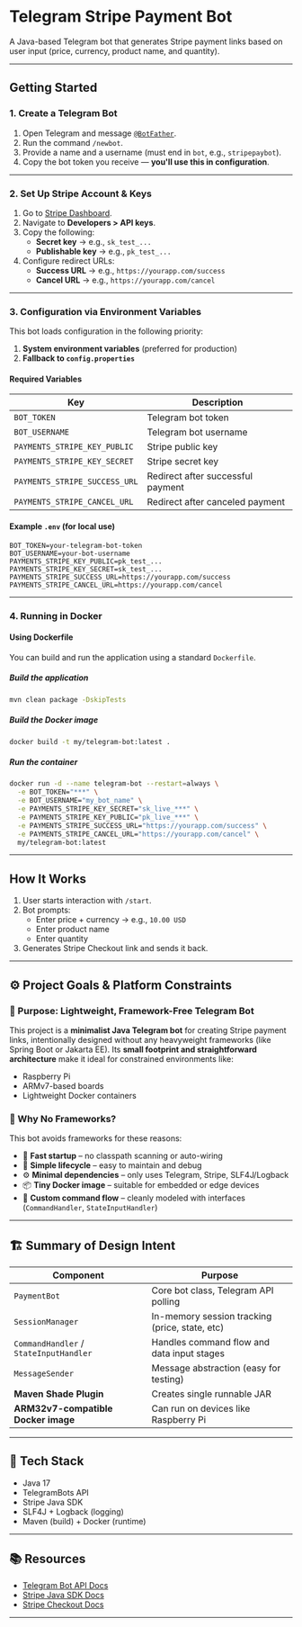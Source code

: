# Telegram Stripe Payment Bot

A Java-based Telegram bot that generates Stripe payment links based on user input (price, currency, product name, and
quantity).

---

## Getting Started

### 1. Create a Telegram Bot

1. Open Telegram and message [`@BotFather`](https://t.me/BotFather).
2. Run the command `/newbot`.
3. Provide a name and a username (must end in `bot`, e.g., `stripepaybot`).
4. Copy the bot token you receive — **you'll use this in configuration**.

---

### 2. Set Up Stripe Account & Keys

1. Go to [Stripe Dashboard](https://dashboard.stripe.com/apikeys/).
2. Navigate to **Developers > API keys**.
3. Copy the following:
    - **Secret key** → e.g., `sk_test_...`
    - **Publishable key** → e.g., `pk_test_...`
4. Configure redirect URLs:
    - **Success URL** → e.g., `https://yourapp.com/success`
    - **Cancel URL** → e.g., `https://yourapp.com/cancel`

---

### 3. Configuration via Environment Variables

This bot loads configuration in the following priority:

1. **System environment variables** (preferred for production)
2. **Fallback to `config.properties`**

#### Required Variables

| Key                           | Description                       |
|-------------------------------|-----------------------------------|
| `BOT_TOKEN`                   | Telegram bot token                |
| `BOT_USERNAME`                | Telegram bot username             |
| `PAYMENTS_STRIPE_KEY_PUBLIC`  | Stripe public key                 |
| `PAYMENTS_STRIPE_KEY_SECRET`  | Stripe secret key                 |
| `PAYMENTS_STRIPE_SUCCESS_URL` | Redirect after successful payment |
| `PAYMENTS_STRIPE_CANCEL_URL`  | Redirect after canceled payment   |

#### Example `.env` (for local use)

```dotenv
BOT_TOKEN=your-telegram-bot-token
BOT_USERNAME=your-bot-username
PAYMENTS_STRIPE_KEY_PUBLIC=pk_test_...
PAYMENTS_STRIPE_KEY_SECRET=sk_test_...
PAYMENTS_STRIPE_SUCCESS_URL=https://yourapp.com/success
PAYMENTS_STRIPE_CANCEL_URL=https://yourapp.com/cancel
```

---

### 4. Running in Docker

#### Using Dockerfile

You can build and run the application using a standard `Dockerfile`.

##### Build the application

```bash
mvn clean package -DskipTests
```

##### Build the Docker image

```bash
docker build -t my/telegram-bot:latest .
```

##### Run the container

```bash
docker run -d --name telegram-bot --restart=always \
  -e BOT_TOKEN="***" \
  -e BOT_USERNAME="my_bot_name" \
  -e PAYMENTS_STRIPE_KEY_SECRET="sk_live_***" \
  -e PAYMENTS_STRIPE_KEY_PUBLIC="pk_live_***" \
  -e PAYMENTS_STRIPE_SUCCESS_URL="https://yourapp.com/success" \
  -e PAYMENTS_STRIPE_CANCEL_URL="https://yourapp.com/cancel" \
  my/telegram-bot:latest
```

---

## How It Works

1. User starts interaction with `/start`.
2. Bot prompts:
    - Enter price + currency → e.g., `10.00 USD`
    - Enter product name
    - Enter quantity
3. Generates Stripe Checkout link and sends it back.

---

## ⚙️ Project Goals & Platform Constraints

### 🎯 Purpose: Lightweight, Framework-Free Telegram Bot

This project is a **minimalist Java Telegram bot** for creating Stripe payment links, intentionally designed without any
heavyweight frameworks (like Spring Boot or Jakarta EE). Its **small footprint and straightforward architecture** make
it ideal for constrained environments like:

- Raspberry Pi
- ARMv7-based boards
- Lightweight Docker containers

### 🚫 Why No Frameworks?

This bot avoids frameworks for these reasons:

- 🚀 **Fast startup** – no classpath scanning or auto-wiring
- 🧠 **Simple lifecycle** – easy to maintain and debug
- ⚙️ **Minimal dependencies** – only uses Telegram, Stripe, SLF4J/Logback
- 📦 **Tiny Docker image** – suitable for embedded or edge devices
- 🧱 **Custom command flow** – cleanly modeled with interfaces (`CommandHandler`, `StateInputHandler`)

---

## 🏗️ Summary of Design Intent

| Component                              | Purpose                                        |
|----------------------------------------|------------------------------------------------|
| `PaymentBot`                           | Core bot class, Telegram API polling           |
| `SessionManager`                       | In-memory session tracking (price, state, etc) |
| `CommandHandler` / `StateInputHandler` | Handles command flow and data input stages     |
| `MessageSender`                        | Message abstraction (easy for testing)         |
| **Maven Shade Plugin**                 | Creates single runnable JAR                    |
| **ARM32v7-compatible Docker image**    | Can run on devices like Raspberry Pi           |

---

## 🧪 Tech Stack

- Java 17
- TelegramBots API
- Stripe Java SDK
- SLF4J + Logback (logging)
- Maven (build) + Docker (runtime)

---

## 📚 Resources

- [Telegram Bot API Docs](https://core.telegram.org/bots/api)
- [Stripe Java SDK Docs](https://stripe.com/docs/api?lang=java)
- [Stripe Checkout Docs](https://stripe.com/docs/checkout)

---
